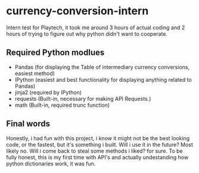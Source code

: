# currency-conversion-intern
 Intern test for Playtech, it took me around 3 hours of actual coding and 2 hours of trying to figure out why python didn't want to cooperate.
 
 ## Required Python modlues
 - Pandas (for displaying the Table of intermediary currency conversions, easiest method)
 - IPython (easiest and best functionality for displaying anything related to Pandas)
 - jinja2 (required by IPython)
 - requests (Built-in, necessary for making API Requests.)
 - math (Built-in, required trunc function)
 
 ## Final words
 Honestly, i had fun with this project, i know it might not be the best looking code, or the fastest, but it's something i built.
 Will i use it in the future? Most likely no.
 Will i come back to steal some methods i liked? for sure.
 To be fully honest, this is my first time with API's and actually undestanding how python dictionaries work, it was fun.
